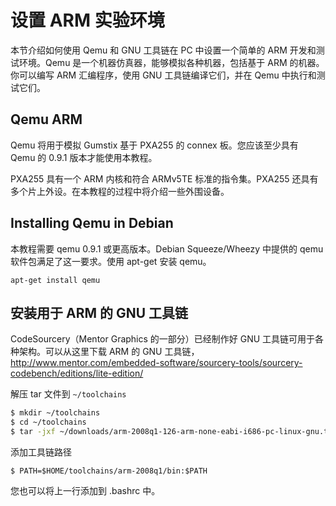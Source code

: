 # 设置 ARM 实验环境

本节介绍如何使用 Qemu 和 GNU 工具链在 PC 中设置一个简单的 ARM 开发和测试环境。Qemu 是一个机器仿真器，能够模拟各种机器，包括基于 ARM 的机器。你可以编写 ARM 汇编程序，使用 GNU 工具链编译它们，并在 Qemu 中执行和测试它们。

## Qemu ARM

Qemu 将用于模拟 Gumstix 基于 PXA255 的 connex 板。您应该至少具有 Qemu 的 0.9.1 版本才能使用本教程。

PXA255 具有一个 ARM 内核和符合 ARMv5TE 标准的指令集。PXA255 还具有多个片上外设。在本教程的过程中将介绍一些外围设备。

## Installing Qemu in Debian

本教程需要 qemu 0.9.1 或更高版本。Debian Squeeze/Wheezy 中提供的 qemu 软件包满足了这一要求。使用 apt-get 安装 qemu。

`apt-get install qemu`

## 安装用于 ARM 的 GNU 工具链

CodeSourcery（Mentor Graphics 的一部分）已经制作好 GNU 工具链可用于各种架构。可以从这里下载 ARM 的 GNU 工具链，
http://www.mentor.com/embedded-software/sourcery-tools/sourcery-codebench/editions/lite-edition/

解压 tar 文件到 `~/toolchains`

```bash
$ mkdir ~/toolchains
$ cd ~/toolchains
$ tar -jxf ~/downloads/arm-2008q1-126-arm-none-eabi-i686-pc-linux-gnu.tar.bz2
```

添加工具链路径

`$ PATH=$HOME/toolchains/arm-2008q1/bin:$PATH`

您也可以将上一行添加到 .bashrc 中。
